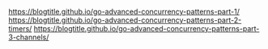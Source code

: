 https://blogtitle.github.io/go-advanced-concurrency-patterns-part-1/
https://blogtitle.github.io/go-advanced-concurrency-patterns-part-2-timers/
https://blogtitle.github.io/go-advanced-concurrency-patterns-part-3-channels/
